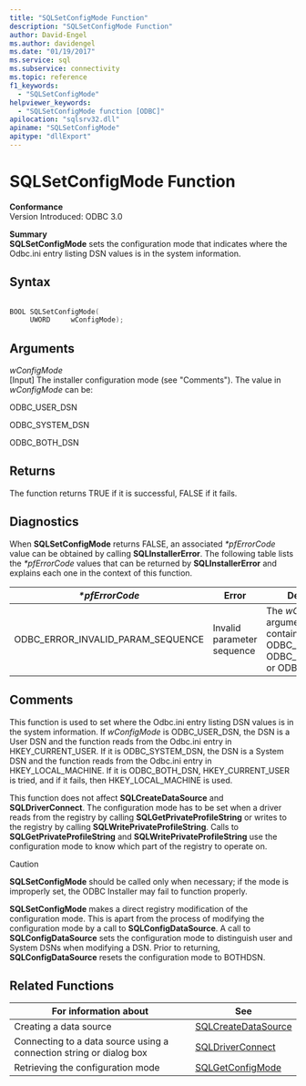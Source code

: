 ```yaml
---
title: "SQLSetConfigMode Function"
description: "SQLSetConfigMode Function"
author: David-Engel
ms.author: davidengel
ms.date: "01/19/2017"
ms.service: sql
ms.subservice: connectivity
ms.topic: reference
f1_keywords:
  - "SQLSetConfigMode"
helpviewer_keywords:
  - "SQLSetConfigMode function [ODBC]"
apilocation: "sqlsrv32.dll"
apiname: "SQLSetConfigMode"
apitype: "dllExport"
---
```

# SQLSetConfigMode Function
**Conformance**  
 Version Introduced: ODBC 3.0  
  
 **Summary**  
 **SQLSetConfigMode** sets the configuration mode that indicates where the Odbc.ini entry listing DSN values is in the system information.  
  
## Syntax  
  
```cpp  
  
BOOL SQLSetConfigMode(  
     UWORD     wConfigMode);  
```  
  
## Arguments  
 *wConfigMode*  
 [Input] The installer configuration mode (see "Comments"). The value in *wConfigMode* can be:  
  
 ODBC_USER_DSN  
  
 ODBC_SYSTEM_DSN  
  
 ODBC_BOTH_DSN  
  
## Returns  
 The function returns TRUE if it is successful, FALSE if it fails.  
  
## Diagnostics  
 When **SQLSetConfigMode** returns FALSE, an associated *\*pfErrorCode* value can be obtained by calling **SQLInstallerError**. The following table lists the *\*pfErrorCode* values that can be returned by **SQLInstallerError** and explains each one in the context of this function.  
  
|*\*pfErrorCode*|Error|Description|  
|---------------------|-----------|-----------------|  
|ODBC_ERROR_INVALID_PARAM_SEQUENCE|Invalid parameter sequence|The *wConfigMode* argument did not contain ODBC_USER_DSN, ODBC_SYSTEM_DSN, or ODBC_BOTH_DSN.|  
  
## Comments  
 This function is used to set where the Odbc.ini entry listing DSN values is in the system information. If *wConfigMode* is ODBC_USER_DSN, the DSN is a User DSN and the function reads from the Odbc.ini entry in HKEY_CURRENT_USER. If it is ODBC_SYSTEM_DSN, the DSN is a System DSN and the function reads from the Odbc.ini entry in HKEY_LOCAL_MACHINE. If it is ODBC_BOTH_DSN, HKEY_CURRENT_USER is tried, and if it fails, then HKEY_LOCAL_MACHINE is used.  
  
 This function does not affect **SQLCreateDataSource** and **SQLDriverConnect**. The configuration mode has to be set when a driver reads from the registry by calling **SQLGetPrivateProfileString** or writes to the registry by calling **SQLWritePrivateProfileString**. Calls to **SQLGetPrivateProfileString** and **SQLWritePrivateProfileString** use the configuration mode to know which part of the registry to operate on.  
  
> [!CAUTION]  
>  **SQLSetConfigMode** should be called only when necessary; if the mode is improperly set, the ODBC Installer may fail to function properly.  
  
 **SQLSetConfigMode** makes a direct registry modification of the configuration mode. This is apart from the process of modifying the configuration mode by a call to **SQLConfigDataSource**. A call to **SQLConfigDataSource** sets the configuration mode to distinguish user and System DSNs when modifying a DSN. Prior to returning, **SQLConfigDataSource** resets the configuration mode to BOTHDSN.  
  
## Related Functions  
  
|For information about|See|  
|---------------------------|---------|  
|Creating a data source|[SQLCreateDataSource](../../../odbc/reference/syntax/sqlcreatedatasource-function.md)|  
|Connecting to a data source using a connection string or dialog box|[SQLDriverConnect](../../../odbc/reference/syntax/sqldriverconnect-function.md)|  
|Retrieving the configuration mode|[SQLGetConfigMode](../../../odbc/reference/syntax/sqlgetconfigmode-function.md)|
